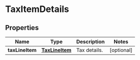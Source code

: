 
# TaxItemDetails

## Properties
Name | Type | Description | Notes
------------ | ------------- | ------------- | -------------
**taxLineItem** | [**TaxLineItem**](TaxLineItem.md) | Tax details. |  [optional]



